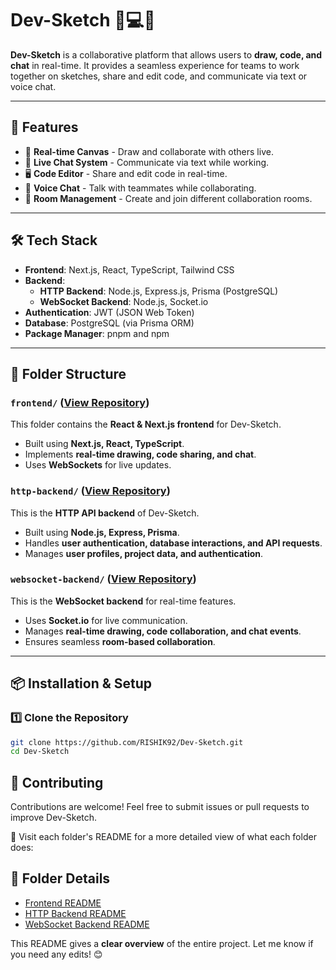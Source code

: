 # Dev-Sketch 🎨💻💬

**Dev-Sketch** is a collaborative platform that allows users to **draw, code, and chat** in real-time. It provides a seamless experience for teams to work together on sketches, share and edit code, and communicate via text or voice chat.

---

## 🚀 Features
- 🎨 **Real-time Canvas** - Draw and collaborate with others live.
- 💬 **Live Chat System** - Communicate via text while working.
- 🖥️ **Code Editor** - Share and edit code in real-time.
- 🎤 **Voice Chat** - Talk with teammates while collaborating.
- 📌 **Room Management** - Create and join different collaboration rooms.

---

## 🛠️ Tech Stack
- **Frontend**: Next.js, React, TypeScript, Tailwind CSS
- **Backend**:
  - **HTTP Backend**: Node.js, Express.js, Prisma (PostgreSQL)
  - **WebSocket Backend**: Node.js, Socket.io
- **Authentication**: JWT (JSON Web Token)
- **Database**: PostgreSQL (via Prisma ORM)
- **Package Manager**: pnpm and npm

---

## 📂 Folder Structure

### `frontend/` ([View Repository](https://github.com/RISHIK92/Dev-Sketch/tree/main/frontend))
This folder contains the **React & Next.js frontend** for Dev-Sketch.  
- Built using **Next.js, React, TypeScript**.  
- Implements **real-time drawing, code sharing, and chat**.  
- Uses **WebSockets** for live updates.  

### `http-backend/` ([View Repository](https://github.com/RISHIK92/Dev-Sketch/tree/main/http-backend))
This is the **HTTP API backend** of Dev-Sketch.  
- Built using **Node.js, Express, Prisma**.  
- Handles **user authentication, database interactions, and API requests**.
- Manages **user profiles, project data, and authentication**.  

### `websocket-backend/` ([View Repository](https://github.com/RISHIK92/Dev-Sketch/tree/main/websocket-backend))
This is the **WebSocket backend** for real-time features.  
- Uses **Socket.io** for live communication.  
- Manages **real-time drawing, code collaboration, and chat events**.  
- Ensures seamless **room-based collaboration**.  

---

## 📦 Installation & Setup

### 1️⃣ Clone the Repository
```sh
git clone https://github.com/RISHIK92/Dev-Sketch.git
cd Dev-Sketch
```


## 📢 Contributing
Contributions are welcome! Feel free to submit issues or pull requests to improve Dev-Sketch.

🔎 Visit each folder's README for a more detailed view of what each folder does:

## 📂 Folder Details

- [Frontend README](https://github.com/RISHIK92/Dev-Sketch/tree/main/frontend)  
- [HTTP Backend README](https://github.com/RISHIK92/Dev-Sketch/tree/main/http-backend)  
- [WebSocket Backend README](https://github.com/RISHIK92/Dev-Sketch/tree/main/websocket-backend)  




This README gives a **clear overview** of the entire project. Let me know if you need any edits! 😊
